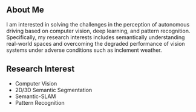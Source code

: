 ## About Me
I am interested in solving the challenges in the perception of autonomous driving based on computer vision, deep learning, and pattern recognition. Specifically, my research interests includes semantically understanding real-world spaces and overcoming the degraded performance of vision systems under adverse conditions such as inclement weather.

## Research Interest
- Computer Vision
- 2D/3D Semantic Segmentation
- Semantic-SLAM
- Pattern Recognition
<!--
**Kitten171922/Kitten171922** is a ✨ _special_ ✨ repository because its `README.md` (this file) appears on your GitHub profile.

Here are some ideas to get you started:

- 🔭 I’m currently working on ...
- 🌱 I’m currently learning ...
- 👯 I’m looking to collaborate on ...
- 🤔 I’m looking for help with ...
- 💬 Ask me about ...
- 📫 How to reach me: ...
- 😄 Pronouns: ...
- ⚡ Fun fact: ...
-->
